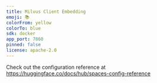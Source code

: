 ```yaml
---
title: Milvus Client Embedding
emoji: 📚
colorFrom: yellow
colorTo: blue
sdk: docker
app_port: 7860
pinned: false
license: apache-2.0
---
```



Check out the configuration reference at https://huggingface.co/docs/hub/spaces-config-reference
